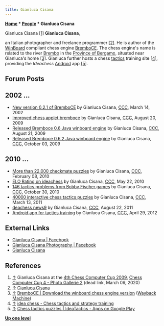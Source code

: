 ```yaml
---
title: Gianluca Cisana
---
```

**[Home](Home "Home") * [People](People "People") * Gianluca Cisana**

[](File:GianlucaCisana.jpg) Gianluca Cisana <a id="cite-note-1" href="#cite-ref-1">[1]</a>
**Gianluca Cisana**,

an Italian photographer and freelance programmer <a id="cite-note-2" href="#cite-ref-2">[2]</a>.
He is author of the [WinBoard](WinBoard "WinBoard") compliant chess engine [BremboCE](BremboCE "BremboCE"). The chess engine's name is related to the river [Brembo](https://en.wikipedia.org/wiki/Brembo_%28river%29) in the [Province of Bergamo](https://en.wikipedia.org/wiki/Province_of_Bergamo), situated near Gianluca's home <a id="cite-note-3" href="#cite-ref-3">[3]</a>.
Gianluca further hosts a chess [tactics](Tactics "Tactics") training site <a id="cite-note-4" href="#cite-ref-4">[4]</a>, providing the *Ideachess* [Android](Android "Android") app <a id="cite-note-5" href="#cite-ref-5">[5]</a>.

## Forum Posts

## 2002 ...

- [New version 0.2.1 of BremboCE](https://www.stmintz.com/ccc/index.php?id=217811) by Gianluca Cisana, [CCC](CCC "CCC"), March 14, 2002
- [Improved chess applet bremboce](http://www.talkchess.com/forum/viewtopic.php?t=29473) by Gianluca Cisana, [CCC](CCC "CCC"), August 20, 2009
- [Released Bremboce 0.6 Java winboard engine](http://www.talkchess.com/forum/viewtopic.php?t=29488) by Gianluca Cisana, [CCC](CCC "CCC"), August 21, 2009
- [Released Bremboce 0.6.2 Java winboard engine](http://www.talkchess.com/forum/viewtopic.php?t=29970) by Gianluca Cisana, [CCC](CCC "CCC"), October 03, 2009

## 2010 ...

- [More than 22.000 checkmate puzzles](http://www.talkchess.com/forum/viewtopic.php?t=32474) by Gianluca Cisana, [CCC](CCC "CCC"), February 08, 2010
- [ELO Rating on ideachess](http://www.talkchess.com/forum/viewtopic.php?t=34449) by Gianluca Cisana, [CCC](CCC "CCC"), May 22, 2010
- [146 tactics problems from Bobby Fischer games](http://www.talkchess.com/forum/viewtopic.php?t=36553) by Gianluca Cisana, [CCC](CCC "CCC"), October 30, 2010
- [40000 interactive chess tactics puzzles](http://www.talkchess.com/forum/viewtopic.php?t=38396) by Gianluca Cisana, [CCC](CCC "CCC"), March 13, 2011
- [deachess news9](http://www.talkchess.com/forum/viewtopic.php?t=40149) by Gianluca Cisana, [CCC](CCC "CCC"), August 22, 2011
- [Android app for tactics training](http://www.talkchess.com/forum/viewtopic.php?t=43498) by Gianluca Cisana, [CCC](CCC "CCC"), April 29, 2012

## External Links

- [Gianluca Cisana | Facebook](https://www.facebook.com/gianluca.cisana)
- [Gianluca Cisana Photography | Facebook](https://www.facebook.com/Cisana/)
- [Gianluca Cisana](https://cisana.com/en/home/)

## References

1. <a id="cite-ref-1" href="#cite-note-1">↑</a> Gianluca Cisana at the [4th Chess Computer Cup 2009](CCC_2009 "CCC 2009"), [Chess Computer Cup 4 - Photo Gallerie 2](http://www.scaccomasco.com/foto/2009/CCC4_8-nov/album/index.html) (dead link, March 06, 2020)
1. <a id="cite-ref-2" href="#cite-note-2">↑</a> [Gianluca Cisana](https://cisana.com/en/home/)
1. <a id="cite-ref-3" href="#cite-note-3">↑</a> [BremboCE | Download the winboard chess engine version](https://web.archive.org/web/20180821045818/http://bremboce.cisana.com/download_en.php) ([Wayback Machine](https://en.wikipedia.org/wiki/Wayback_Machine))
1. <a id="cite-ref-4" href="#cite-note-4">↑</a> [idea chess - Chess tactics and strategy training](http://de.ideachess.com/)
1. <a id="cite-ref-5" href="#cite-note-5">↑</a> [Chess tactics puzzles | IdeaTactics - Apps on Google Play](https://play.google.com/store/apps/details?id=com.cisana.ideatactics)

**[Up one level](People "People")**

